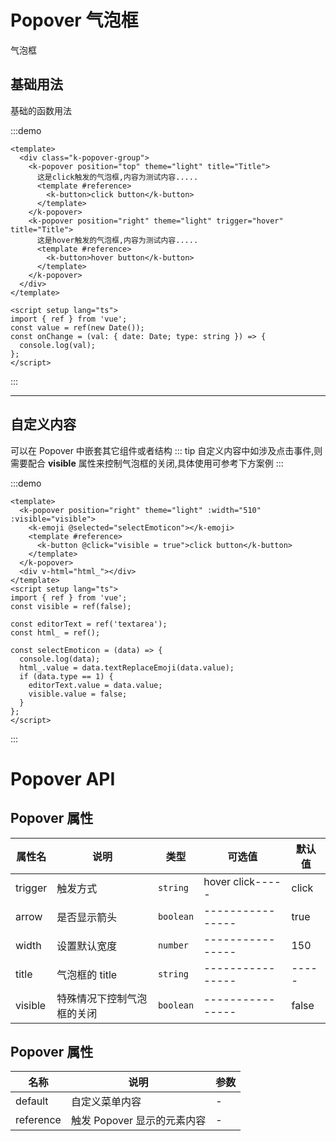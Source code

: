 # Popover 气泡框

气泡框

## 基础用法

基础的函数用法

:::demo

```vue
<template>
  <div class="k-popover-group">
    <k-popover position="top" theme="light" title="Title">
      这是click触发的气泡框,内容为测试内容.....
      <template #reference>
        <k-button>click button</k-button>
      </template>
    </k-popover>
    <k-popover position="right" theme="light" trigger="hover" title="Title">
      这是hover触发的气泡框,内容为测试内容.....
      <template #reference>
        <k-button>hover button</k-button>
      </template>
    </k-popover>
  </div>
</template>

<script setup lang="ts">
import { ref } from 'vue';
const value = ref(new Date());
const onChange = (val: { date: Date; type: string }) => {
  console.log(val);
};
</script>
```

:::

---

## 自定义内容

可以在 Popover 中嵌套其它组件或者结构
::: tip
自定义内容中如涉及点击事件,则需要配合 **visible** 属性来控制气泡框的关闭,具体使用可参考下方案例
:::

:::demo

```vue
<template>
  <k-popover position="right" theme="light" :width="510" :visible="visible">
    <k-emoji @selected="selectEmoticon"></k-emoji>
    <template #reference>
      <k-button @click="visible = true">click button</k-button>
    </template>
  </k-popover>
  <div v-html="html_"></div>
</template>
<script setup lang="ts">
import { ref } from 'vue';
const visible = ref(false);

const editorText = ref('textarea');
const html_ = ref();

const selectEmoticon = (data) => {
  console.log(data);
  html_.value = data.textReplaceEmoji(data.value);
  if (data.type == 1) {
    editorText.value = data.value;
    visible.value = false;
  }
};
</script>
```

:::

# Popover API

## Popover 属性

| 属性名  | 说明                       | 类型      | 可选值           | 默认值 |
| ------- | -------------------------- | --------- | ---------------- | ------ |
| trigger | 触发方式                   | `string`  | hover click----- | click  |
| arrow   | 是否显示箭头               | `boolean` | ---------------- | true   |
| width   | 设置默认宽度               | `number`  | ---------------- | 150    |
| title   | 气泡框的 title             | `string`  | ---------------- | -----  |
| visible | 特殊情况下控制气泡框的关闭 | `boolean` | ---------------- | false  |

## Popover 属性

| 名称      | 说明                        | 参数 |
| --------- | --------------------------- | ---- |
| default   | 自定义菜单内容              | -    |
| reference | 触发 Popover 显示的元素内容 | -    |
